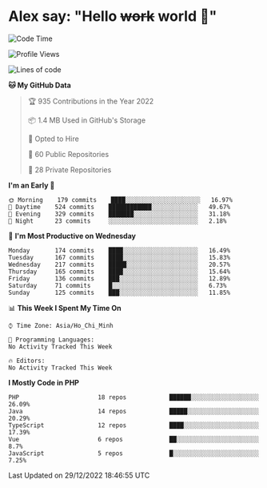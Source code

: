 # Alex say: "Hello ~~work~~ world 🐾"

<!--START_SECTION:waka-->
![Code Time](http://img.shields.io/badge/Code%20Time-839%20hrs%205%20mins-blue)

![Profile Views](http://img.shields.io/badge/Profile%20Views-0-blue)

![Lines of code](https://img.shields.io/badge/From%20Hello%20World%20I%27ve%20Written-1%20Million%20lines%20of%20code-blue)

**🐱 My GitHub Data** 

> 🏆 935 Contributions in the Year 2022
 > 
> 📦 1.4 MB Used in GitHub's Storage 
 > 
> 💼 Opted to Hire
 > 
> 📜 60 Public Repositories 
 > 
> 🔑 28 Private Repositories  
 > 
**I'm an Early 🐤** 

```text
🌞 Morning    179 commits    ████░░░░░░░░░░░░░░░░░░░░░   16.97% 
🌆 Daytime    524 commits    ████████████░░░░░░░░░░░░░   49.67% 
🌃 Evening    329 commits    ███████░░░░░░░░░░░░░░░░░░   31.18% 
🌙 Night      23 commits     ░░░░░░░░░░░░░░░░░░░░░░░░░   2.18%

```
📅 **I'm Most Productive on Wednesday** 

```text
Monday       174 commits    ████░░░░░░░░░░░░░░░░░░░░░   16.49% 
Tuesday      167 commits    ████░░░░░░░░░░░░░░░░░░░░░   15.83% 
Wednesday    217 commits    █████░░░░░░░░░░░░░░░░░░░░   20.57% 
Thursday     165 commits    ████░░░░░░░░░░░░░░░░░░░░░   15.64% 
Friday       136 commits    ███░░░░░░░░░░░░░░░░░░░░░░   12.89% 
Saturday     71 commits     █░░░░░░░░░░░░░░░░░░░░░░░░   6.73% 
Sunday       125 commits    ███░░░░░░░░░░░░░░░░░░░░░░   11.85%

```


📊 **This Week I Spent My Time On** 

```text
⌚︎ Time Zone: Asia/Ho_Chi_Minh

💬 Programming Languages: 
No Activity Tracked This Week

🔥 Editors: 
No Activity Tracked This Week

```

**I Mostly Code in PHP** 

```text
PHP                      18 repos            ██████░░░░░░░░░░░░░░░░░░░   26.09% 
Java                     14 repos            █████░░░░░░░░░░░░░░░░░░░░   20.29% 
TypeScript               12 repos            ████░░░░░░░░░░░░░░░░░░░░░   17.39% 
Vue                      6 repos             ██░░░░░░░░░░░░░░░░░░░░░░░   8.7% 
JavaScript               5 repos             █░░░░░░░░░░░░░░░░░░░░░░░░   7.25%

```



 Last Updated on 29/12/2022 18:46:55 UTC
<!--END_SECTION:waka-->
